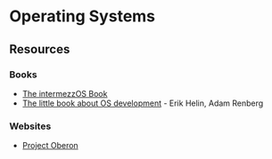 # Operating Systems

## Resources

### Books

* [The intermezzOS Book](https://intermezzos.github.io/book/)
* [The little book about OS development](https://littleosbook.github.io/) - Erik Helin, Adam Renberg

### Websites

* [Project Oberon](https://www.projectoberon.com/)

